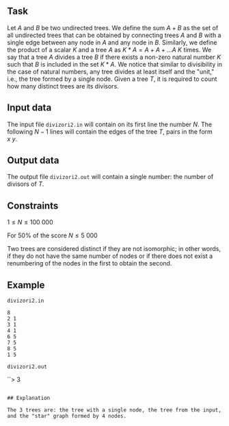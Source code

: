 ## Task

Let $A$ and $B$ be two undirected trees. We define the sum $A + B$ as the set of all undirected trees that can be obtained by connecting trees $A$ and $B$ with a single edge between any node in $A$ and any node in $B$. Similarly, we define the product of a scalar $K$ and a tree $A$ as $K * A = A + A + \dots A$ $K$ times. We say that a tree $A$ divides a tree $B$ if there exists a non-zero natural number $K$ such that $B$ is included in the set $K * A$. We notice that similar to divisibility in the case of natural numbers, any tree divides at least itself and the "unit," i.e., the tree formed by a single node. Given a tree $T$, it is required to count how many distinct trees are its divisors.

## Input data

The input file `divizori2.in` will contain on its first line the number $N$. The following $N - 1$ lines will contain the edges of the tree $T$, pairs in the form $x \ y$.

## Output data

The output file `divizori2.out` will contain a single number: the number of divisors of $T$.

## Constraints

$1 \leq N \leq 100\ 000$

For 50% of the score $N \leq 5\ 000$

Two trees are considered distinct if they are not isomorphic; in other words, if they do not have the same number of nodes or if there does not exist a renumbering of the nodes in the first to obtain the second.

## Example

`divizori2.in`

```
8
2 1
3 1
4 1
6 5
7 5
8 5
1 5
```

`divizori2.out`

``>
3
```

## Explanation

The 3 trees are: the tree with a single node, the tree from the input, and the "star" graph formed by 4 nodes.